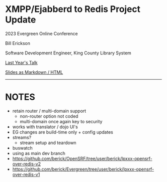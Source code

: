 # XMPP/Ejabberd to Redis Project Update

2023 Evergreen Online Conference

Bill Erickson

Software Development Engineer, King County Library System

[Last Year's Talk](https://github.com/berick/Presentations/tree/master/Evergreen-2022)

[Slides as Markdown / HTML](https://github.com/berick/Presentations/tree/master/Evergreen-2023)

---

# NOTES

* retain router / multi-domain support
  * non-router option not coded
  * multi-domain once again key to security
* works with translator / dojo UI's
* EG changes are build-time only + config updates
* streams?
  * stream setup and teardown
* buswatch
* using as main dev branch
* https://github.com/berick/OpenSRF/tree/user/berick/lpxxx-opensrf-over-redis-v2
* https://github.com/berick/Evergreen/tree/user/berick/lpxxx-opensrf-over-redis-v1


